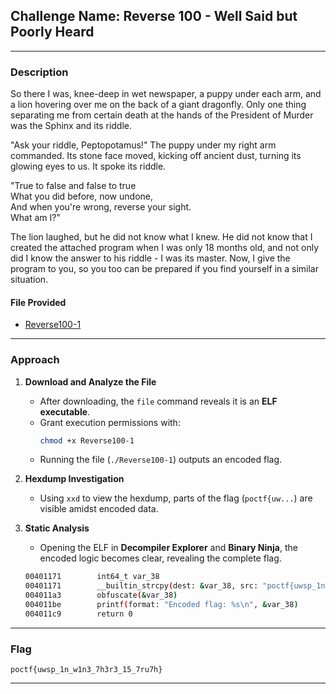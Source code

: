 ## **Challenge Name: Reverse 100 - Well Said but Poorly Heard**  

---

### **Description**  

So there I was, knee-deep in wet newspaper, a puppy under each arm, and a lion hovering over me on the back of a giant dragonfly. Only one thing separating me from certain death at the hands of the President of Murder was the Sphinx and its riddle.  

"Ask your riddle, Peptopotamus!" The puppy under my right arm commanded. Its stone face moved, kicking off ancient dust, turning its glowing eyes to us. It spoke its riddle.  

"True to false and false to true  
What you did before, now undone,  
And when you're wrong, reverse your sight.  
What am I?"  

The lion laughed, but he did not know what I knew. He did not know that I created the attached program when I was only 18 months old, and not only did I know the answer to his riddle - I was its master. Now, I give the program to you, so you too can be prepared if you find yourself in a similar situation.  

#### **File Provided**  
- [Reverse100-1](Resources/Reverse100-1)  

---

### **Approach**  

1. **Download and Analyze the File**  
   - After downloading, the `file` command reveals it is an **ELF executable**.  
   - Grant execution permissions with:  
     ```bash  
     chmod +x Reverse100-1  
     ```  
   - Running the file (`./Reverse100-1`) outputs an encoded flag.  

2. **Hexdump Investigation**  
   - Using `xxd` to view the hexdump, parts of the flag (`poctf{uw...`) are visible amidst encoded data.  

3. **Static Analysis**  
   - Opening the ELF in **Decompiler Explorer** and **Binary Ninja**, the encoded logic becomes clear, revealing the complete flag.  

    ```bash
    00401171        int64_t var_38
    00401171        __builtin_strcpy(dest: &var_38, src: "poctf{uwsp_1n_w1n3_7h3r3_15_7ru7h}")
    004011a3        obfuscate(&var_38)
    004011be        printf(format: "Encoded flag: %s\n", &var_38)
    004011c9        return 0
    ```

---

### **Flag**  

`poctf{uwsp_1n_w1n3_7h3r3_15_7ru7h}`  

---  